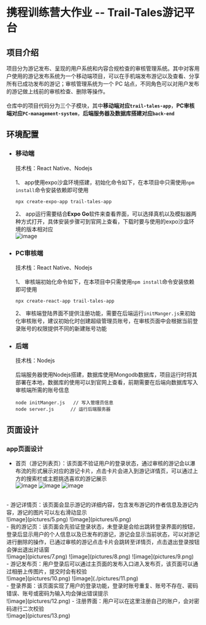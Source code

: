 # 携程训练营大作业 -- Trail-Tales游记平台
## 项目介绍
项目分为游记发布、呈现的用户系统和内容合规检查的审核管理系统。其中对客用户使用的游记发布系统为一个移动端项目，可以在手机端发布游记以及查看、分享所有已成功发布的游记；审核管理系统为一个 PC 站点，不同角色可以对用户发布的游记做上线前的审核检查、删除等操作。<br><br>
仓库中的项目代码分为三个子模块，其中**移动端对应`trail-tales-app`**，**PC审核端对应`PC-management-system`**，**后端服务器及数据库搭建对应`back-end`**
## 环境配置
- ### 移动端<br>
  技术栈：React Native、Nodejs<br><br>
  1、 app使用expo沙盒环境搭建，初始化命令如下，在本项目中只需使用`npm install`命令安装依赖即可使用<br>
  ```
  npx create-expo-app trail-tales-app
  ```
  2、 app运行需要结合**Expo Go**软件来查看界面，可以选择真机以及模拟器两种方式打开，具体安装步骤可到官网上查看，下载时要与使用的expo沙盒环境的版本相对应<br>
  ![image](pictures/1.png)
- ### PC审核端<br>
  技术栈：React Native、Nodejs<br><br>
  1、 审核端初始化命令如下，在本项目中只需使用`npm install`命令安装依赖即可使用<br>
  ```
  npx create-react-app trail-tales-app
  ```
  2、 审核端登陆界面不提供注册功能，需要在后端运行`initManger.js`来初始化审核账号，建议初始化时创建超级管理员账号，在审核页面中会根据当前登录账号的权限提供不同的新建账号功能
- ### 后端<br>
  技术栈：Nodejs<br><br>
  后端服务器使用Nodejs搭建，数据库使用Mongodb数据库，项目运行时将其部署在本地，数据库的使用可以到官网上查看，前期需要在后端向数据库写入审核端所需的账号信息
  ```
  node initManger.js   // 写入管理员信息
  node server.js      // 运行后端服务器
  ```
## 页面设计
### app页面设计
- 首页（游记列表页）：该页面不验证用户的登录状态，通过审核的游记会以瀑布流的形式展示对应的游记卡片，点击卡片会进入到游记详情页，可以通过上方的搜索栏或主题挑选喜欢的游记展示<br>
![image](pictures/2.png)
![image](pictures/3.png)
![image](pictures/4.png)
<br>
- 游记详情页：该页面会显示游记的详细内容，包含发布游记的作者信息及游记内容，游记的图片可以左右滑动显示<br>
![image](pictures/5.png)
![image](pictures/6.png)
<br>
- 我的游记页：该页面会先验证登录状态，未登录是会给出跳转登录界面的按钮，登录后显示用户的个人信息以及已发布的游记，游记会显示当前状态，可以对游记进行删除的操作，已通过审核的游记点击卡片会跳转至详情页，点击退出登录按钮会弹出退出对话窗<br>
![image](pictures/7.png)
![image](pictures/8.png)
![image](pictures/9.png)
<br>
- 游记发布页：用户登录后可以通过主页面的发布入口进入发布页，该页面可以通过相册上传图片，提交时会有校验<br>
![image](pictures/10.png)
![image](./pictures/11.png)
<br>
- 登录界面：该页面实现了用户的登录功能，登录时账号重复、账号不存在、密码错误、账号或密码为输入均会弹出错误提示<br>
![image](pictures/12.png)
- 注册界面：用户可以在这里注册自己的账户，会对密码进行二次校验<br>
![image](pictures/13.png)
<br>


